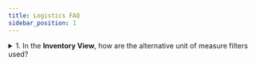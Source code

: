 ```yaml
---
title: Logistics FAQ 
sidebar_position: 1
---
```



<details>

  <summary>1. In the <b>Inventory View</b>, how are the alternative unit of measure filters used?</summary>
  
This filter is used when the customer frequently changes the conversion factor of items for various reasons. The <b>sum of movements</b> filter considers the alternative unit of measure as the sum of the loading/unloading movements performed and takes the values present in the warehouse records. The <b>conversion factor</b> filter, on the other hand, recalculates all movements by inserting the active conversion factor at the time of the search, therefore ignoring the internal value in the warehouse records and inserting the new conversion based on the new factor.

</details>